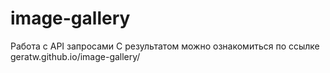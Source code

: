 # image-gallery

Работа с API запросами
С результатом можно ознакомиться по ссылке <a>geratw.github.io/image-gallery/</a>
